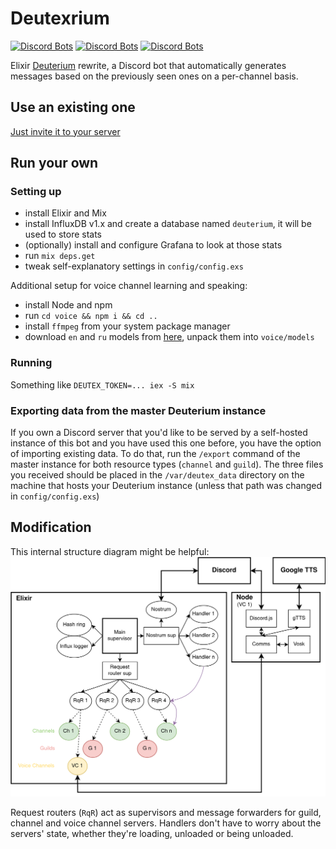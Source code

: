 # Deutexrium
[![Discord Bots](https://top.gg/api/widget/owner/733605243396554813.svg)](https://top.gg/bot/733605243396554813)
[![Discord Bots](https://top.gg/api/widget/servers/733605243396554813.svg)](https://top.gg/bot/733605243396554813)
[![Discord Bots](https://top.gg/api/widget/status/733605243396554813.svg)](https://top.gg/bot/733605243396554813)

Elixir [Deuterium](https://github.com/portasynthinca3/deuterium) rewrite, a Discord bot that automatically generates messages based on the previously seen ones on a per-channel basis.

## Use an existing one
[Just invite it to your server](https://discord.com/oauth2/authorize?client_id=733605243396554813&scope=bot%20applications.commands)

## Run your own

### Setting up
  - install Elixir and Mix
  - install InfluxDB v1.x and create a database named `deuterium`, it will be used to store stats
  - (optionally) install and configure Grafana to look at those stats
  - run `mix deps.get`
  - tweak self-explanatory settings in `config/config.exs`

Additional setup for voice channel learning and speaking:
  - install Node and npm
  - run `cd voice && npm i && cd ..`
  - install `ffmpeg` from your system package manager
  - download `en` and `ru` models from [here](https://alphacephei.com/vosk/models), unpack them into `voice/models`

### Running
Something like `DEUTEX_TOKEN=... iex -S mix`

### Exporting data from the master Deuterium instance
If you own a Discord server that you'd like to be served by a self-hosted instance of this bot and you have used this one before, you have the option of importing existing data. To do that, run the `/export` command of the master instance for both resource types (`channel` and `guild`). The three files you received should be placed in the `/var/deutex_data` directory on the machine that hosts your Deuterium instance (unless that path was changed in `config/config.exs`)

## Modification
This internal structure diagram might be helpful:\
![Internal structure](structure.png)

Request routers (`RqR`) act as supervisors and message forwarders for guild, channel and voice channel servers. Handlers don't have to worry about the servers' state, whether they're loading, unloaded or being unloaded.
